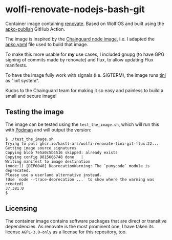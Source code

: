 # wolfi-renovate-nodejs-bash-git

Container image containing [renovate](https://github.com/renovatebot/renovate).
Based on WolfiOS and built using the
[apko-publish](https://github.com/chainguard-images/actions/tree/main/apko-publish)
GitHub Action.

The image is inspired by the [Chainguard node
image](https://images.chainguard.dev/directory/image/node/overview), i.e. I
adapted the
[apko.yaml](https://github.com/chainguard-images/images/blob/main/images/node/config/template.apko.yaml)
file used to build that image.

To make this more usable for **my** use cases, I included gnupg (to have GPG
signing of commits made by renovate) and flux, to allow updating Flux manifests.

To have the image fully work with signals (i.e. SIGTERM), the image runs
[tini](https://github.com/krallin/tini) as "init system".

Kudos to the Chainguard team for making it so easy and painless to build a small
and secure image!

## Testing the image

The image can be tested using the `test_the_image.sh`, which will run this with
[Podman](https://podman.io/) and will output the version:

```
$ ./test_the_image.sh
Trying to pull ghcr.io/kastl-ars/wolfi-renovate-tini-git-flux:22...
Getting image source signatures
Copying blob 7e5a0c5b4516 skipped: already exists
Copying config 9815666748 done   |
Writing manifest to image destination
(node:1) [DEP0040] DeprecationWarning: The `punycode` module is deprecated.
Please use a userland alternative instead.
(Use `node --trace-deprecation ...` to show where the warning was created)
37.381.0
$
```

## Licensing

The container image contains software packages that are direct or transitive
dependencies. As renovate is the most prominent one, I have taken its license
`AGPL-3.0-only` as a license for this repository, too.
